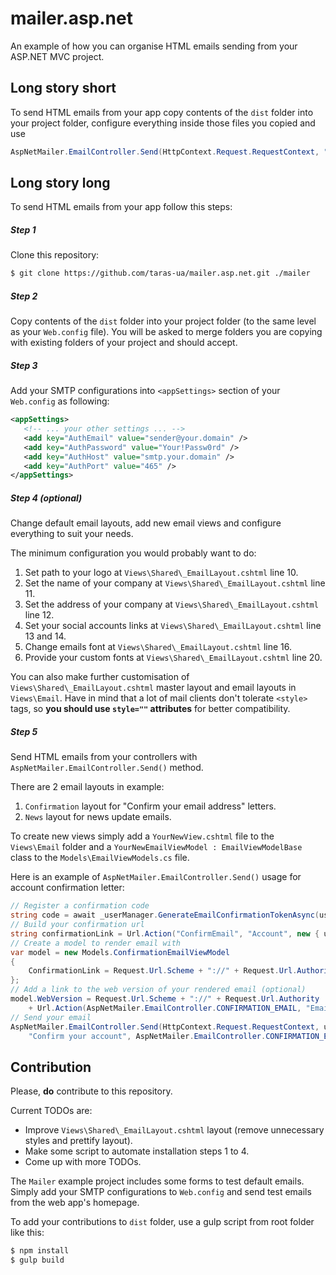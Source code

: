 # mailer.asp.net
An example of how you can organise HTML emails sending from your ASP.NET MVC project.

## Long story short
To send HTML emails from your app copy contents of the `dist` folder into your project folder, configure everything inside those files you copied and use

```csharp
AspNetMailer.EmailController.Send(HttpContext.Request.RequestContext, "recipient@example.com", "Subject", "ViewName", viewModel);
```

## Long story long

To send HTML emails from your app follow this steps:

##### Step 1

Clone this repository:

```bash
$ git clone https://github.com/taras-ua/mailer.asp.net.git ./mailer
```

##### Step 2

Copy contents of the `dist` folder into your project folder (to the same level as your `Web.config` file). You will be asked to merge folders you are copying with existing folders of your project and should accept.

##### Step 3

Add your SMTP configurations into `<appSettings>` section of your `Web.config` as following:
 
 ```xml
<appSettings>
    <!-- ... your other settings ... -->
    <add key="AuthEmail" value="sender@your.domain" />
    <add key="AuthPassword" value="Your!Passw0rd" />
    <add key="AuthHost" value="smtp.your.domain" />
    <add key="AuthPort" value="465" />
</appSettings>
```  

##### Step 4 (optional)

Change default email layouts, add new email views and configure everything to suit your needs.

The minimum configuration you would probably want to do:

1. Set path to your logo at `Views\Shared\_EmailLayout.cshtml` line 10.
2. Set the name of your company at `Views\Shared\_EmailLayout.cshtml` line 11.
3. Set the address of your company at `Views\Shared\_EmailLayout.cshtml` line 12.
4. Set your social accounts links at `Views\Shared\_EmailLayout.cshtml` line 13 and 14.
5. Change emails font at `Views\Shared\_EmailLayout.cshtml` line 16.
6. Provide your custom fonts at `Views\Shared\_EmailLayout.cshtml` line 20.

You can also make further customisation of `Views\Shared\_EmailLayout.cshtml` master layout and email layouts in `Views\Email`. Have in mind that a lot of mail clients don't tolerate `<style>` tags, so **you should use `style=""` attributes**  for better compatibility.

##### Step 5

Send HTML emails from your controllers with `AspNetMailer.EmailController.Send()` method.

There are 2 email layouts in example:

1. `Confirmation` layout for "Confirm your email address" letters.
2. `News` layout for news update emails.

To create new views simply add a `YourNewView.cshtml` file to the `Views\Email` folder and a `YourNewEmailViewModel : EmailViewModelBase` class to the `Models\EmailViewModels.cs` file.

Here is an example of `AspNetMailer.EmailController.Send()` usage for account confirmation letter:

```csharp
// Register a confirmation code
string code = await _userManager.GenerateEmailConfirmationTokenAsync(user.Id);
// Build your confirmation url
string confirmationLink = Url.Action("ConfirmEmail", "Account", new { userId = user.Id, code = code })
// Create a model to render email with
var model = new Models.ConfirmationEmailViewModel
{
    ConfirmationLink = Request.Url.Scheme + "://" + Request.Url.Authority + confirmationLink
};
// Add a link to the web version of your rendered email (optional)
model.WebVersion = Request.Url.Scheme + "://" + Request.Url.Authority
    + Url.Action(AspNetMailer.EmailController.CONFIRMATION_EMAIL, "Email", model);
// Send your email
AspNetMailer.EmailController.Send(HttpContext.Request.RequestContext, user.Email,
    "Confirm your account", AspNetMailer.EmailController.CONFIRMATION_EMAIL, model);
```

## Contribution

Please, **do** contribute to this repository.

Current TODOs are:

* Improve `Views\Shared\_EmailLayout.cshtml` layout (remove unnecessary styles and prettify layout).
* Make some script to automate installation steps 1 to 4.
* Come up with more TODOs.

The `Mailer` example project includes some forms to test default emails. Simply add your SMTP configurations to `Web.config` and send test emails from the web app's homepage.

To add your contributions to `dist` folder, use a gulp script from root folder like this:

```bash
$ npm install
$ gulp build
```
